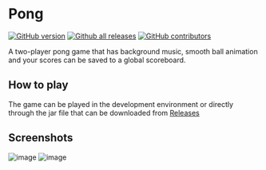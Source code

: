 # Pong

[![GitHub version](https://badge.fury.io/gh/chschuele%2FPong.svg)](https://github.com/chschuele/Pong)
[![Github all releases](https://img.shields.io/github/downloads/chschuele/Pong/total.svg)](https://GitHub.com/chschuele/Pong/releases/)
[![GitHub contributors](https://img.shields.io/github/contributors/chschuele/Pong.svg)](https://GitHub.com/chschuele/Pong/graphs/contributors/)

A two-player pong game that has background music, smooth ball animation and your scores can be saved to a global scoreboard.

## How to play

The game can be played in the development environment
or directly through the jar file that can be downloaded from [Releases](https://github.com/chschuele/Pong/releases)

## Screenshots
![image](https://user-images.githubusercontent.com/43969815/51197468-e6ceac80-18f1-11e9-977d-eded8fb71d45.PNG)
![image](https://user-images.githubusercontent.com/43969815/51197466-e46c5280-18f1-11e9-8f2a-ec638a87b928.PNG)
